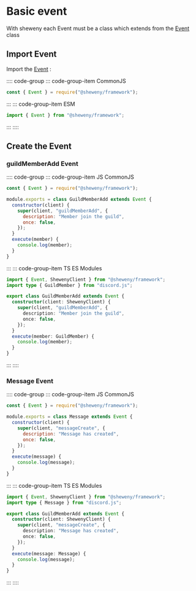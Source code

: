 # Basic event

With sheweny each Event must be a class which extends from the [Event](../../doc/Events.md) class

## Import Event

Import the [Event](../../doc/guide/classes/Event.md) :

:::: code-group
::: code-group-item CommonJS

```js
const { Event } = require("@sheweny/framework");
```

:::
::: code-group-item ESM

```js
import { Event } from "@sheweny/framework";
```

:::
::::

## Create the Event

### guildMemberAdd Event

:::: code-group
::: code-group-item JS CommonJS

```js
const { Event } = require("@sheweny/framework");

module.exports = class GuildMemberAdd extends Event {
  constructor(client) {
    super(client, "guildMemberAdd", {
      description: "Member join the guild",
      once: false,
    });
  }
  execute(member) {
    console.log(member);
  }
}
```

:::
::: code-group-item TS ES Modules

```ts
import { Event, ShewenyClient } from "@sheweny/framework";
import type { GuildMember } from "discord.js";

export class GuildMemberAdd extends Event {
  constructor(client: ShewenyClient) {
    super(client, "guildMemberAdd", {
      description: "Member join the guild",
      once: false,
    });
  }
  execute(member: GuildMember) {
    console.log(member);
  }
}
```

:::
::::

### Message Event

:::: code-group
::: code-group-item JS CommonJS

```js
const { Event } = require("@sheweny/framework");

module.exports = class Message extends Event {
  constructor(client) {
    super(client, "messageCreate", {
      description: "Message has created",
      once: false,
    });
  }
  execute(message) {
    console.log(message);
  }
}
```

:::
::: code-group-item TS ES Modules

```ts
import { Event, ShewenyClient } from "@sheweny/framework";
import type { Message } from "discord.js";

export class GuildMemberAdd extends Event {
  constructor(client: ShewenyClient) {
    super(client, "messageCreate", {
      description: "Message has created",
      once: false,
    });
  }
  execute(message: Message) {
    console.log(message);
  }
}
```

:::
::::
